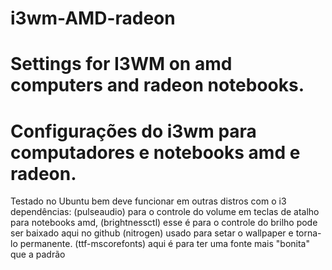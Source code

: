 # i3wm-AMD-radeon
Settings for I3WM on amd computers and radeon notebooks.
=========================================================
Configurações do i3wm para computadores e notebooks amd e radeon.
=========================================================
Testado no Ubuntu bem deve funcionar em outras distros com o i3 dependências:
(pulseaudio) para o controle do volume em teclas de atalho para notebooks amd, 
(brightnessctl) esse é para o controle do brilho pode ser baixado aqui no github
(nitrogen) usado para setar o wallpaper e torna-lo permanente.
(ttf-mscorefonts) aqui é para ter uma fonte mais "bonita" que a padrão
